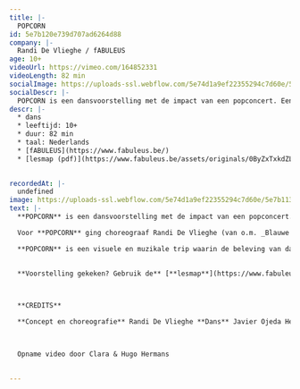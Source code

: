 ```yaml
---
title: |-
  POPCORN 
id: 5e7b120e739d707ad6264d88
company: |-
  Randi De Vlieghe / fABULEUS 
age: 10+
videoUrl: https://vimeo.com/164852331
videoLength: 82 min
socialImage: https://uploads-ssl.webflow.com/5e74d1a9ef22355294c7d60e/5e7b1138dbc307265b778af0_POPCORN.jpeg
socialDescr: |-
  POPCORN is een dansvoorstelling met de impact van een popconcert. Een intense krachtmeting tussen drie mannenlijven en een live drummer. Alles draait om de onweerstaanbare kracht van de beat. Maar ook van de stilte.
descr: |-
  * dans
  * leeftijd: 10+
  * duur: 82 min
  * taal: Nederlands
  * [fABULEUS](https://www.fabuleus.be/)
  * [lesmap (pdf)](https://www.fabuleus.be/assets/originals/0ByZxTxkdZLZ3bTJ4Ti0zeGRRTFU.pdf)‍

  ‍
recordedAt: |-
  undefined
image: https://uploads-ssl.webflow.com/5e74d1a9ef22355294c7d60e/5e7b1138dbc307265b778af0_POPCORN.jpeg
text: |-
  **POPCORN** is een dansvoorstelling met de impact van een popconcert. Een intense krachtmeting tussen drie mannenlijven en een live drummer. Alles draait om de onweerstaanbare kracht van de beat. Maar ook van de stilte.

  Voor **POPCORN** ging choreograaf Randi De Vlieghe (van o.m. _Blauwe Storm_, _ZOO doen ze de dingen_) op zoek naar de essentie van ritme. Hij liet zich daarvoor inspireren door de oneindige variatie van percussie in alle tijden en culturen: van het stampen in krijgersdansen, over flamenco en breakdance, tot megatechnofestivals als Tomorrowland.

  **POPCORN** is een visuele en muzikale trip waarin de beleving van dans op de spits wordt gedreven. Tot het moment waarop niet alleen de dansers in beweging zijn, maar misschien ook het publiek.

  ‍
  ‍**Voorstelling gekeken? Gebruik de** [**lesmap**](https://www.fabuleus.be/assets/originals/0ByZxTxkdZLZ3bTJ4Ti0zeGRRTFU.pdf) **voor nog meer plezier.**

  ‍

  **CREDITS**

  **Concept en choreografie** Randi De Vlieghe **Dans** Javier Ojeda Hernández, Samuel Minguillón en Jonas Garrido Verwerft **Compositie en live drums** Ephraïm Cielen **Kostuums** Maartje van Bourgognie en Elise Goedgezelschap **Scenografie** Jan De Brabander **Lichtontwerp en techniek** Klaas Trekker **Productie**_f_ABULEUS & Moldavië **Coproductie** STUK

  ‍

  Opname video door Clara & Hugo Hermans

  ‍
---
```

